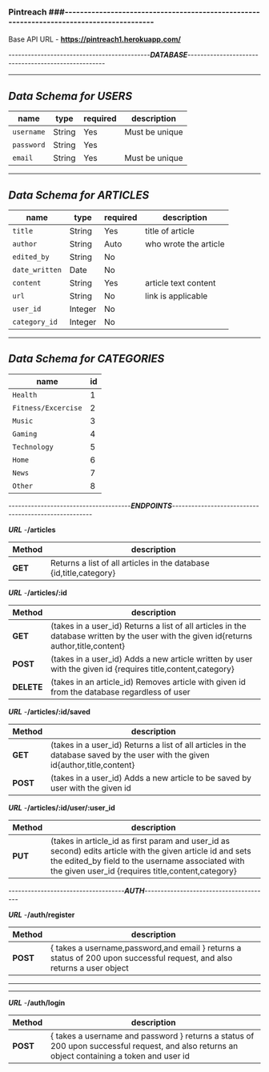 
### Pintreach ###-----------------------------------------------------------------------------------------


Base API URL - **https://pintreach1.herokuapp.com/**



--------------------------------------------***DATABASE***----------------------------------------------------

------------------------
***Data Schema for USERS***
------------------------

| name         | type   | required | description            |
| ------------ | ------ | -------- | --------------         |                                                      
| `username`   | String | Yes      | Must be unique         |
| `password`   | String | Yes      |                        |
| `email`      | String | Yes      | Must be unique         |


------------------------
***Data Schema for ARTICLES***
------------------------


| name         | type   | required | description            |
| ------------ | ------ | -------- | --------------         |
| `title`      | String | Yes      | title of article       |
| `author`     | String | Auto     | who wrote the article  |
| `edited_by`  | String | No       |                        |
|`date_written`| Date   | No       |                        |
| `content`    | String | Yes      | article text content   |
| `url`        | String | No       | link is applicable     |
| `user_id`    | Integer| No       |                        |
| `category_id`| Integer| No       |                        |


------------------------
***Data Schema for CATEGORIES***
------------------------
| name              |id| 
| ------------      |--| 
| `Health`          | 1|
|`Fitness/Excercise`| 2| 
| `Music`           | 3| 
| `Gaming`          | 4|
| `Technology`      | 5| 
| `Home`            | 6| 
| `News`            | 7| 
| `Other`           | 8|          


--------------------------------------***ENDPOINTS***-----------------------------------------------------


***URL*** -**/articles**

| Method | description |
|--------|------------------------------------------------------------------|
|**GET** |Returns a list of all articles in the database {id,title,category}|









***URL*** -**/articles/:id**

| Method | description |
|--------|------------------------------------------------------------------|
|**GET** |(takes in a user_id) Returns a list of all articles in the database written by the user with the given id{returns author,title,content}|
|**POST**|(takes in a user_id) Adds a new article written by user with the given id {requires title,content,category} |
|**DELETE**|(takes in an article_id) Removes article with given id from the database regardless of user







***URL*** -**/articles/:id/saved**



| Method | description |
|--------|------------------------------------------------------------------|
|**GET** |(takes in a user_id) Returns a list of all articles in the database saved by the user with the given id{author,title,content}|
|**POST**|(takes in a user_id) Adds a new article to be saved  by user with the given id |








***URL*** -**/articles/:id/user/:user_id**


| Method | description |
|--------|------------------------------------------------------------------|
|**PUT** |(takes in article_id as first param and  user_id as second) edits article with the given article id and sets the edited_by field to the username associated with the given user_id {requires title,content,category}|








------------------------------------***AUTH***---------------------------------------

***URL*** -**/auth/register**

| Method | description |
|--------|------------------------------------------------------------------|
|**POST** |{ takes a username,password,and email } returns a status of 200 upon successful request, and also returns a user object 
--------------------------------------------------------------------------------------------------------------------
--------------------------------------------------------------------------------------------------------------------
***URL*** -**/auth/login**

| Method | description|
|--------|------------------------------------------------------------------|
|**POST** |{ takes a username and password } returns a status of 200 upon successful request, and also returns an object containing a token and user id


